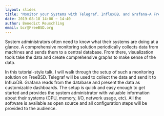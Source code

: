 ```yaml
---
layout: slides
title: "Monitor your Systems with Telegraf, InfluxDB, and Grafana-A FreeBSD-focused Howto"
date: 2019-08-18 14:00 ~ 14:40
author: Benedict Reuschling
email: bcr@FreeBSD.org
---
```

System administrators often need to know what their systems are doing at a glance. A comprehensive monitoring solution periodically collects data from machines and sends them to a central database. From there, visualization tools take the data and create comprehensive graphs to make sense of the data.

In this tutorial-style talk, I will walk through the setup of such a monitoring solution on FreeBSD. Telegraf will be used to collect the data and send it to InfluxDB. Grafana reads from the database and present the data as customizable dashboards. The setup is quick and easy enough to get started and provides the system administrator with valuable information about their systems (CPU, memory, I/O, network usage, etc). All the software is available as open source and all configuration steps will be provided to the audience.
